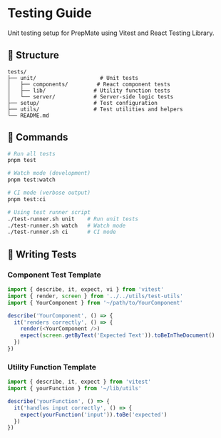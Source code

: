 # Testing Guide

Unit testing setup for PrepMate using Vitest and React Testing Library.

## 📁 Structure

```
tests/
├── unit/                    # Unit tests
│   ├── components/         # React component tests
│   ├── lib/               # Utility function tests
│   └── server/            # Server-side logic tests
├── setup/                 # Test configuration
├── utils/                 # Test utilities and helpers
└── README.md
```

## 🚀 Commands

```bash
# Run all tests
pnpm test

# Watch mode (development)
pnpm test:watch

# CI mode (verbose output)
pnpm test:ci

# Using test runner script
./test-runner.sh unit    # Run unit tests
./test-runner.sh watch   # Watch mode
./test-runner.sh ci      # CI mode
```

## 📝 Writing Tests

### Component Test Template

```typescript
import { describe, it, expect, vi } from 'vitest'
import { render, screen } from '../../utils/test-utils'
import { YourComponent } from '~/path/to/YourComponent'

describe('YourComponent', () => {
  it('renders correctly', () => {
    render(<YourComponent />)
    expect(screen.getByText('Expected Text')).toBeInTheDocument()
  })
})
```

### Utility Function Template

```typescript
import { describe, it, expect } from 'vitest'
import { yourFunction } from '~/lib/utils'

describe('yourFunction', () => {
  it('handles input correctly', () => {
    expect(yourFunction('input')).toBe('expected')
  })
})
```
